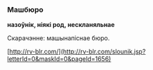 ### Машбюро
**назоўнік, ніякі род, нескланяльнае**

Скарачэнне: машынапіснае бюро.

<a rel="author">[http://rv-blr.com/](http://rv-blr.com/slounik.jsp?letterId=0&maskId=0&pageId=1656)</a>
